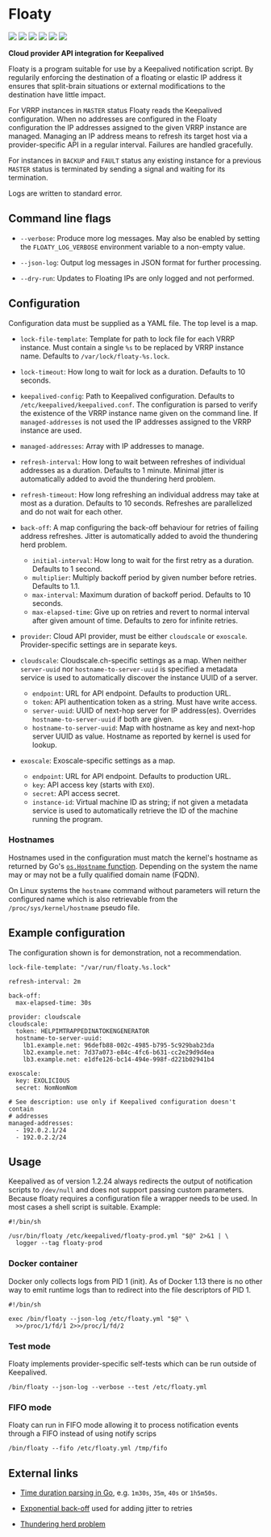 # Floaty

[![](https://img.shields.io/github/workflow/status/vshn/floaty/Release)](https://github.com/vshn/floaty/actions)
[![](https://img.shields.io/github/v/release/vshn/floaty)](https://github.com/vshn/floaty/releases)
![](https://img.shields.io/github/go-mod/go-version/vshn/floaty)
[![](https://img.shields.io/github/downloads/vshn/floaty/total)](https://github.com/vshn/floaty/releases)
[![](https://img.shields.io/badge/container-quay.io-green)](https://quay.io/repository/vshn/floaty?tab=tags)
[![](https://img.shields.io/github/license/vshn/floaty)](https://github.com/vshn/floaty/blob/master/LICENSE)

**Cloud provider API integration for Keepalived**

Floaty is a program suitable for use by a Keepalived notification script. By
regularily enforcing the destination of a floating or elastic IP address it
ensures that split-brain situations or external modifications to the
destination have little impact.

For VRRP instances in `MASTER` status Floaty reads the Keepalived
configuration. When no addresses are configured in the Floaty configuration
the IP addresses assigned to the given VRRP instance are managed.
Managing an IP address means to refresh its target host via a provider-specific
API in a regular interval. Failures are handled gracefully.

For instances in `BACKUP` and `FAULT` status any existing instance for
a previous `MASTER` status is terminated by sending a signal and waiting for
its termination.

Logs are written to standard error.


## Command line flags

* `--verbose`: Produce more log messages. May also be enabled by setting the
  `FLOATY_LOG_VERBOSE` environment variable to a non-empty value.

* `--json-log`: Output log messages in JSON format for further processing.

* `--dry-run`: Updates to Floating IPs are only logged and not performed.


## Configuration

Configuration data must be supplied as a YAML file. The top level is a map.

* `lock-file-template`: Template for path to lock file for each VRRP instance.
  Must contain a single `%s` to be replaced by VRRP instance name. Defaults to
  `/var/lock/floaty-%s.lock`.

* `lock-timeout`: How long to wait for lock as a duration. Defaults to 10
  seconds.

* `keepalived-config`: Path to Keepalived configuration. Defaults to
  `/etc/keepalived/keepalived.conf`. The configuration is parsed to verify
  the existence of the VRRP instance name given on the command line. If
  `managed-addresses` is not used the IP addresses assigned to the VRRP
  instance are used.

* `managed-addresses`: Array with IP addresses to manage.

* `refresh-interval`: How long to wait between refreshes of individual
  addresses as a duration. Defaults to 1 minute. Minimal jitter is
  automatically added to avoid the thundering herd problem.

* `refresh-timeout`: How long refreshing an individual address may take at most
  as a duration. Defaults to 10 seconds. Refreshes are parallelized and do not
  wait for each other.

* `back-off`: A map configuring the back-off behaviour for retries of failing
  address refreshes. Jitter is automatically added to avoid the thundering herd
  problem.

  * `initial-interval`: How long to wait for the first retry as a duration.
    Defaults to 1 second.
  * `multiplier`: Multiply backoff period by given number before retries.
    Defaults to 1.1.
  * `max-interval`: Maximum duration of backoff period. Defaults to 10 seconds.
  * `max-elapsed-time`: Give up on retries and revert to normal interval after
    given amount of time. Defaults to zero for infinite retries.

* `provider`: Cloud API provider, must be either `cloudscale` or `exoscale`.
  Provider-specific settings are in separate keys.

* `cloudscale`: Cloudscale.ch-specific settings as a map. When neither
  `server-uuid` nor `hostname-to-server-uuid` is specified a metadata service
  is used to automatically discover the instance UUID of a server.

  * `endpoint`: URL for API endpoint. Defaults to production URL.
  * `token`: API authentication token as a string. Must have write access.
  * `server-uuid`: UUID of next-hop server for IP address(es). Overrides
    `hostname-to-server-uuid` if both are given.
  * `hostname-to-server-uuid`: Map with hostname as key and next-hop server
    UUID as value. Hostname as reported by kernel is used for lookup.

* `exoscale`: Exoscale-specific settings as a map.

  * `endpoint`: URL for API endpoint. Defaults to production URL.
  * `key`: API access key (starts with `EXO`).
  * `secret`: API access secret.
  * `instance-id`: Virtual machine ID as string; if not given a metadata
    service is used to automatically retrieve the ID of the machine running the
    program.


### Hostnames

Hostnames used in the configuration must match the kernel's hostname as
returned by Go's [`os.Hostname` function](https://golang.org/pkg/os/#Hostname).
Depending on the system the name may or may not be a fully qualified domain
name (FQDN).

On Linux systems the `hostname` command without parameters will return the
configured name which is also retrievable from the `/proc/sys/kernel/hostname`
pseudo file.


## Example configuration

The configuration shown is for demonstration, not a recommendation.

```
lock-file-template: "/var/run/floaty.%s.lock"

refresh-interval: 2m

back-off:
  max-elapsed-time: 30s

provider: cloudscale
cloudscale:
  token: HELPIMTRAPPEDINATOKENGENERATOR
  hostname-to-server-uuid:
    lb1.example.net: 96defb88-002c-4985-b795-5c929bab23da
    lb2.example.net: 7d37a073-e84c-4fc6-b631-cc2e29d9d4ea
    lb3.example.net: e1dfe126-bc14-494e-998f-d221b02941b4

exoscale:
  key: EXOLICIOUS
  secret: NomNomNom

# See description: use only if Keepalived configuration doesn't contain
# addresses
managed-addresses:
  - 192.0.2.1/24
  - 192.0.2.2/24
```


## Usage

Keepalived as of version 1.2.24 always redirects the output of notification
scripts to `/dev/null` and does not support passing custom parameters. Because
floaty requires a configuration file a wrapper needs to be used. In most cases
a shell script is suitable. Example:

```
#!/bin/sh

/usr/bin/floaty /etc/keepalived/floaty-prod.yml "$@" 2>&1 | \
  logger --tag floaty-prod
```


### Docker container

Docker only collects logs from PID 1 (init). As of Docker 1.13 there is no
other way to emit runtime logs than to redirect into the file descriptors of
PID 1.

```
#!/bin/sh

exec /bin/floaty --json-log /etc/floaty.yml "$@" \
  >>/proc/1/fd/1 2>>/proc/1/fd/2
```


### Test mode

Floaty implements provider-specific self-tests which can be run outside of
Keepalived.

```
/bin/floaty --json-log --verbose --test /etc/floaty.yml
```

### FIFO mode

Floaty can run in FIFO mode allowing it to process notification events through a FIFO instead of using notify scrips 

```
/bin/floaty --fifo /etc/floaty.yml /tmp/fifo
```

## External links

* [Time duration parsing in Go](https://golang.org/pkg/time/#ParseDuration),
  e.g. `1m30s`, `35m`, `40s` or `1h5m50s`.

* [Exponential back-off](https://godoc.org/github.com/cenkalti/backoff#ExponentialBackOff)
  used for adding jitter to retries

* [Thundering herd problem](https://en.wikipedia.org/wiki/Thundering_herd_problem)

<!-- vim: set sw=2 sts=2 et : -->
